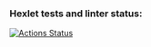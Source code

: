 ### Hexlet tests and linter status:
[![Actions Status](https://github.com/DinaNeumann/qa-engineer-project-84/actions/workflows/hexlet-check.yml/badge.svg)](https://github.com/DinaNeumann/qa-engineer-project-84/actions)